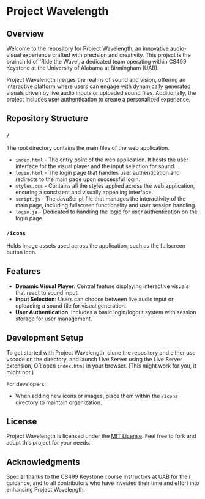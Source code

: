 # Project Wavelength

## Overview
Welcome to the repository for Project Wavelength, an innovative audio-visual experience crafted with precision and creativity. This project is the brainchild of 'Ride the Wave', a dedicated team operating within CS499 Keystone at the University of Alabama at Birmingham (UAB).

Project Wavelength merges the realms of sound and vision, offering an interactive platform where users can engage with dynamically generated visuals driven by live audio inputs or uploaded sound files. Additionally, the project includes user authentication to create a personalized experience.

## Repository Structure

### `/`
The root directory contains the main files of the web application.

- `index.html` - The entry point of the web application. It hosts the user interface for the visual player and the input selection for sound.
- `login.html` - The login page that handles user authentication and redirects to the main page upon successful login.
- `styles.css` - Contains all the styles applied across the web application, ensuring a consistent and visually appealing interface.
- `script.js` - The JavaScript file that manages the interactivity of the main page, including fullscreen functionality and user session handling.
- `login.js` - Dedicated to handling the logic for user authentication on the login page.

### `/icons`
Holds image assets used across the application, such as the fullscreen button icon.

## Features

- **Dynamic Visual Player**: Central feature displaying interactive visuals that react to sound input.
- **Input Selection**: Users can choose between live audio input or uploading a sound file for visual generation.
- **User Authentication**: Includes a basic login/logout system with session storage for user management.

## Development Setup

To get started with Project Wavelength, clone the repository and either use vscode on the directory, and launch Live Server using the Live Server extension, OR open `index.html` in your browser. (This might work for you, it might not.)

For developers:
- When adding new icons or images, place them within the `/icons` directory to maintain organization.

## License

Project Wavelength is licensed under the [MIT License](LICENSE). Feel free to fork and adapt this project for your needs.

## Acknowledgments

Special thanks to the CS499 Keystone course instructors at UAB for their guidance, and to all contributors who have invested their time and effort into enhancing Project Wavelength.
